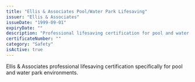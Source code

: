 ```yaml
---
title: "Ellis & Associates Pool/Water Park Lifesaving"
issuer: "Ellis & Associates"
issueDate: "1999-09-01"
expiryDate: ""
description: "Professional lifesaving certification for pool and water park operations"
certificateNumber: ""
category: "Safety"
isActive: true
---
```


Ellis & Associates professional lifesaving certification specifically for pool and water park environments. 
